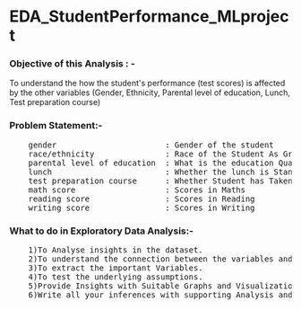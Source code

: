 # EDA_StudentPerformance_MLproject
<h3>Objective of this Analysis : -</h3>
<p>To understand the how the student's performance (test scores) is affected by the other variables (Gender, Ethnicity, Parental level of education, Lunch, Test preparation course)<p>

<h3>Problem Statement:-</h3>
<pre>
    gender                       : Gender of the student
    race/ethnicity               : Race of the Student As Group A/B/C
    parental level of education  : What is the education Qualification of Students Parent
    lunch                        : Whether the lunch is Standard type/Free lunch or Some discounted lunch
    test preparation course      : Whether Student has Taken or not and Completed
    math score                   : Scores in Maths
    reading score                : Scores in Reading
    writing score                : Scores in Writing
</pre>

<h3>What to do in  Exploratory Data Analysis:-</h3>
<pre>
    1)To Analyse insights in the dataset.
    2)To understand the connection between the variables and to uncover the underlying structure
    3)To extract the important Variables.
    4)To test the underlying assumptions.
    5)Provide Insights with Suitable Graphs and Visualizations.
    6)Write all your inferences with supporting Analysis and Visualizations.
 </pre>
